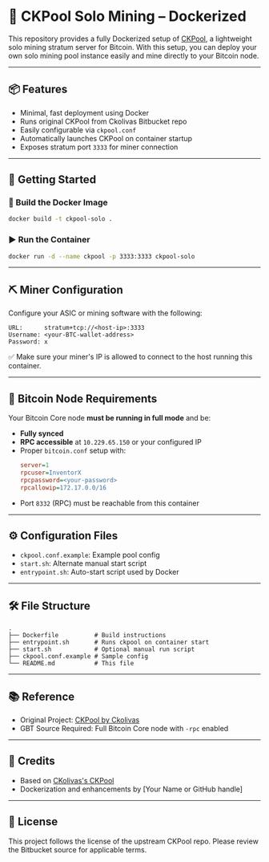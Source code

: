 # 🧱 CKPool Solo Mining – Dockerized

This repository provides a fully Dockerized setup of [CKPool](https://bitbucket.org/ckolivas/ckpool/src/master/), a lightweight solo mining stratum server for Bitcoin. With this setup, you can deploy your own solo mining pool instance easily and mine directly to your Bitcoin node.

---

## 📦 Features

- Minimal, fast deployment using Docker
- Runs original CKPool from Ckolivas Bitbucket repo
- Easily configurable via `ckpool.conf`
- Automatically launches CKPool on container startup
- Exposes stratum port `3333` for miner connection

---

## 🚀 Getting Started

### 🔨 Build the Docker Image

```bash
docker build -t ckpool-solo .
```

### ▶️ Run the Container

```bash
docker run -d --name ckpool -p 3333:3333 ckpool-solo
```

---

## ⛏️ Miner Configuration

Configure your ASIC or mining software with the following:

```
URL:      stratum+tcp://<host-ip>:3333
Username: <your-BTC-wallet-address>
Password: x
```

✅ Make sure your miner's IP is allowed to connect to the host running this container.

---

## 🔗 Bitcoin Node Requirements

Your Bitcoin Core node **must be running in full mode** and be:

- **Fully synced**
- **RPC accessible** at `10.229.65.150` or your configured IP
- Proper `bitcoin.conf` setup with:
  ```ini
  server=1
  rpcuser=InventorX
  rpcpassword=<your-password>
  rpcallowip=172.17.0.0/16
  ```
- Port `8332` (RPC) must be reachable from this container

---

## ⚙️ Configuration Files

- `ckpool.conf.example`: Example pool config
- `start.sh`: Alternate manual start script
- `entrypoint.sh`: Auto-start script used by Docker

---

## 🛠️ File Structure

```
.
├── Dockerfile          # Build instructions
├── entrypoint.sh       # Runs ckpool on container start
├── start.sh            # Optional manual run script
├── ckpool.conf.example # Sample config
└── README.md           # This file
```

---

## 📚 Reference

- Original Project: [CKPool by Ckolivas](https://bitbucket.org/ckolivas/ckpool/)
- GBT Source Required: Full Bitcoin Core node with `-rpc` enabled

---

## 💬 Credits

- Based on [CKolivas's CKPool](https://bitbucket.org/ckolivas/ckpool/)
- Dockerization and enhancements by [Your Name or GitHub handle]

---

## 📜 License

This project follows the license of the upstream CKPool repo. Please review the Bitbucket source for applicable terms.
